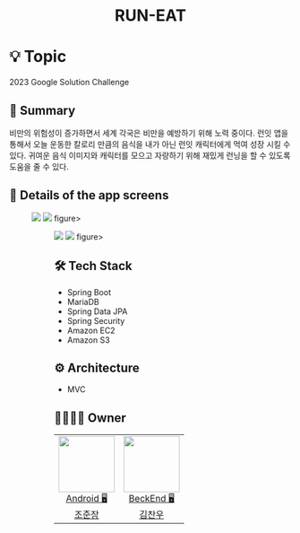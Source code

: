 <h1 align="center">RUN-EAT</h1>

# 💡 Topic
2023 Google Solution Challenge


## 📝 Summary
비만의 위험성이 증가하면서 세계 각국은 비만을 예방하기 위해 노력 중이다. 런잇 앱을 통해서 오늘 운동한 칼로리 만큼의 음식을 
내가 아닌 런잇 캐릭터에게 먹여 성장 시킬 수 있다. 귀여운 음식 이미지와 캐릭터를 모으고 자랑하기 위해 재밌게 런닝을 할 수 있도록 도움을 줄 수 있다.



## 📖 Details of the app screens

<figure class="half">
    <img src="https://user-images.githubusercontent.com/96942183/224625473-afda661e-7724-444a-aad1-16152708c6c2.png">
    <img src="https://user-images.githubusercontent.com/96942183/224626798-9988ed54-caf6-4f69-a644-59096cfc2e3f.png">
figure>
  
<figure class="half">
    <img src="https://user-images.githubusercontent.com/96942183/224627052-1c69aa39-1733-4c5f-886e-e297baf6339c.png">
    <img src="https://user-images.githubusercontent.com/96942183/224627254-e7713ecf-d695-436d-9b7f-224852f8cc2d.png">
figure>




## 🛠️ ****Tech Stack****

- Spring Boot
- MariaDB
- Spring Data JPA
- Spring Security
- Amazon EC2
- Amazon S3


## ⚙️ Architecture

- MVC


## 👨‍👩‍👧‍👦 Owner

<table>

  <td align=center>
  <a href="https://github.com/junjange">
  <img src="https://avatars.githubusercontent.com/u/69571848?v=4" width="100px"  />
  <br/>
  Android 🖥
  <br/>
  조준장
  </a>
  </td>
 
  <td align=center>
  <a href="https://github.com/chanu2">
  <img src="https://avatars.githubusercontent.com/u/96942183?v=4" width="100px"  />
  <br/>
  BeckEnd 🖥
  <br/>
  김찬우
  </a>
  </td>

  
</tr>
 
  
</table>




